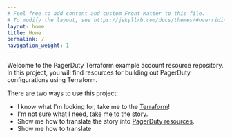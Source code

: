```yaml
---
# Feel free to add content and custom Front Matter to this file.
# To modify the layout, see https://jekyllrb.com/docs/themes/#overriding-theme-defaults
layout: home
title: Home
permalink: /
navigation_weight: 1
---
```


Welcome to the PagerDuty Terraform example account resource repository. In this project, you will find resources for building out PagerDuty configurations using Terraform.

There are two ways to use this project:
* I know what I'm looking for, take me to the [Terraform](https://github.com/PagerDuty-Samples/pd-populate-dev-account)!
* I'm not sure what I need, take me to the [story](acme).
* Show me how to translate the story into [PagerDuty resources](resources).
* Show me how to translate 